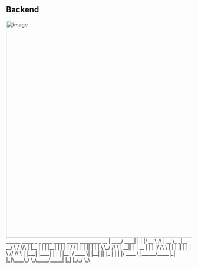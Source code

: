 Backend
-
<img width="590" alt="image" src="https://github.com/user-attachments/assets/cc3708e8-ba99-4c5b-9516-5bcbd020377d">
  ______ _____ _    _  ____          _____ _____ _________     __      
 |  ____/ ____| |  | |/ __ \   /\   |  __ \_   _|__   __\ \   / //\    
 | |__ | |    | |__| | |  | | /  \  | |  | || |    | |   \ \_/ //  \   
 |  __|| |    |  __  | |  | |/ /\ \ | |  | || |    | |    \   // /\ \  
 | |___| |____| |  | | |__| / ____ \| |__| || |_   | |     | |/ ____ \ 
 |______\_____|_|  |_|\____/_/    \_\_____/_____|  |_|     |_/_/    \_\
                                                                       
                                                                       
